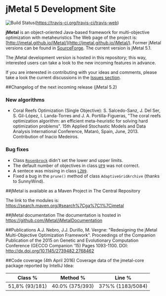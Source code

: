 # jMetal 5 Development Site
![Build Status](https://travis-ci.org/travis-ci/travis-web.svg?branch=master)(https://travis-ci.org/travis-ci/travis-web)

**jMetal** is an object-oriented Java-based framework for multi-objective optimization with metaheuristics
The Web page of the project is: [http://jmetal.github.io/jMetal/](http://jmetal.github.io/jMetal/). Former jMetal versions can be found in [SourceForge](http://jmetal.sourceforge.net). The current version is jMetal 5.1.

The jMetal development version is hosted in this repository; this way, interested users can take a look to
the new incoming features in advance.

If you are interested in contributing with your ideas and comments, please take a look the current discussions in the [Issues section](https://github.com/jMetal/jMetal/issues).

##Changelog of the next incoming release (jMetal 5.2)
### New algorithms
* Coral Reefs Optimization (Single Objective): S. Salcedo-Sanz, J. Del Ser, S. Gil-López, I. Landa-Torres and J. A. Portilla-Figueras, "The coral reefs optimization algorithm: an efficient meta-heuristic for solving hard optimization problems". 15th Applied Stochastic Models and Data Analysis International Conference, Mataró, Spain, June, 2013. Contribution of Inacio Medeiros. 

### Bug fixes
* Class [`Rosenbrock`](https://github.com/jMetal/jMetal/blob/master/jmetal-problem/src/main/java/org/uma/jmetal/problem/singleobjective/Rosenbrock.java) didn't set the lower and upper limits.
* The default number of objectives in class [`UF9`](https://github.com/jMetal/jMetal/blob/master/jmetal-problem/src/main/java/org/uma/jmetal/problem/multiobjective/UF/UF9.java) was not correct.
* A sentece was missing in class [`LZ09`](https://github.com/jMetal/jMetal/blob/master/jmetal-problem/src/main/java/org/uma/jmetal/problem/multiobjective/lz09/LZ09.java).
* Fixed a bug in the `prune()` method of class `AdaptiveGridArchive` (thanks to SunnyWind).

##jMetal is available as a Maven Project in The Central Repository

The link to the modules is: https://search.maven.org/#search%7Cga%7C1%7Cjmetal

##jMetal documentation
The documentation is hosted in https://github.com/jMetal/jMetalDocumentation

##Publications
A.J. Nebro, J.J. Durillo, M. Vergne: "Redesigning the jMetal Multi-Objective Optimization Framework". Proceedings of the Companion Publication of the 2015 on Genetic and Evolutionary Computation Conference (GECCO Companion '15) Pages 1093-1100. DOI: http://dx.doi.org/10.1145/2739482.2768462

##Code coverage (4th April 2016)
Coverage data of the jmetal-core package reported by IntelliJ Idea:

|Class % |Method %| Line % |
|--------|--------|--------|
|51,8% (93/181) |	40.0% (375/393) | 37%% (1183/5084)



